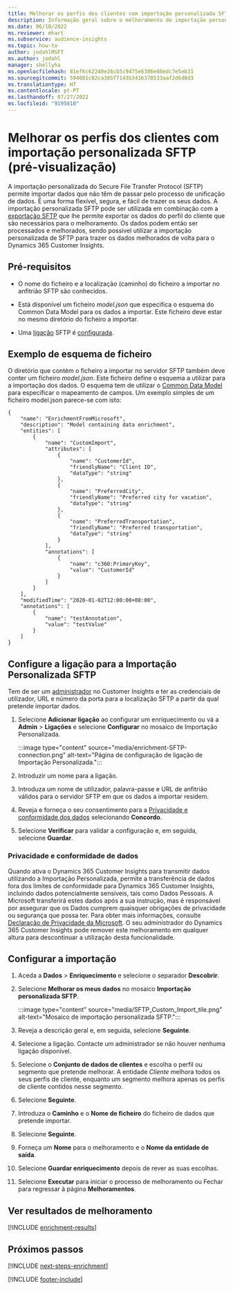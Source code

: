 ```yaml
---
title: Melhorar os perfis dos clientes com importação personalizada SFTP (pré-visualização)
description: Informação geral sobre o melhoramento de importação personalizado SFTP.
ms.date: 06/10/2022
ms.reviewer: mhart
ms.subservice: audience-insights
ms.topic: how-to
author: jodahlMSFT
ms.author: jodahl
manager: shellyha
ms.openlocfilehash: 81ef6c62240e26cb5c9475e6306e08edc7e5eb31
ms.sourcegitcommit: 594081c82ca385f7143b3416378533aaf2d6d0d3
ms.translationtype: HT
ms.contentlocale: pt-PT
ms.lasthandoff: 07/27/2022
ms.locfileid: "9195810"
---
```

# <a name="enrich-customer-profiles-with-sftp-custom-import-preview"></a>Melhorar os perfis dos clientes com importação personalizada SFTP (pré-visualização)

A importação personalizada do Secure File Transfer Protocol (SFTP) permite importar dados que não têm de passar pelo processo de unificação de dados. É uma forma flexível, segura, e fácil de trazer os seus dados. A importação personalizada SFTP pode ser utilizada em combinação com a [exportação SFTP](export-sftp.md) que lhe permite exportar os dados do perfil do cliente que são necessários para o melhoramento. Os dados podem então ser processados e melhorados, sendo possível utilizar a importação personalizada de SFTP para trazer os dados melhorados de volta para o Dynamics 365 Customer Insights.

## <a name="prerequisites"></a>Pré-requisitos

- O nome do ficheiro e a localização (caminho) do ficheiro a importar no anfitrião SFTP são conhecidos.

- Está disponível um ficheiro *model.json* que especifica o esquema do Common Data Model para os dados a importar. Este ficheiro deve estar no mesmo diretório do ficheiro a importar.

- Uma [ligação](connections.md) SFTP é [configurada](#configure-the-connection-for-sftp-custom-import).

## <a name="file-schema-example"></a>Exemplo de esquema de ficheiro

O diretório que contém o ficheiro a importar no servidor SFTP também deve conter um ficheiro *model.json*. Este ficheiro define o esquema a utilizar para a importação dos dados. O esquema tem de utilizar o [Common Data Model](/common-data-model/) para especificar o mapeamento de campos. Um exemplo simples de um ficheiro model.json parece-se com isto:

```
{
    "name": "EnrichmentFromMicrosoft",
    "description": "Model containing data enrichment",
    "entities": [
        {
            "name": "CustomImport",
            "attributes": [
                {
                    "name": "CustomerId",
                    "friendlyName": "Client ID",
                    "dataType": "string"
                },
                {
                    "name": "PreferredCity",
                    "friendlyName": "Preferred city for vacation",
                    "dataType": "string"
                },
                {
                    "name": "PreferredTransportation",
                    "friendlyName": "Preferred transportation",
                    "dataType": "string"
                }
            ],
            "annotations": [
                {
                    "name": "c360:PrimaryKey",
                    "value": "CustomerId"
                }
            ]
        }
    ],
    "modifiedTime": "2020-01-02T12:00:00+08:00",
    "annotations": [
        {
            "name": "testAnnotation",
            "value": "testValue"
        }
    ]
}
```

## <a name="configure-the-connection-for-sftp-custom-import"></a>Configure a ligação para a Importação Personalizada SFTP

Tem de ser um [administrador](permissions.md#admin) no Customer Insights e ter as credenciais de utilizador, URL e número da porta para a localização SFTP a partir da qual pretende importar dados.

1. Selecione **Adicionar ligação** ao configurar um enriquecimento ou vá a **Admin** > **Ligações** e selecione **Configurar** no mosaico de Importação Personalizada.

   :::image type="content" source="media/enrichment-SFTP-connection.png" alt-text="Página de configuração de ligação de Importação Personalizada.":::

1. Introduzir um nome para a ligação.

1. Introduza um nome de utilizador, palavra-passe e URL de anfitrião válidos para o servidor SFTP em que os dados a importar residem.

1. Reveja e forneça o seu consentimento para a [Privacidade e conformidade dos dados](#data-privacy-and-compliance) selecionando **Concordo**.

1. Selecione **Verificar** para validar a configuração e, em seguida, selecione **Guardar**.

### <a name="data-privacy-and-compliance"></a>Privacidade e conformidade de dados

Quando ativa o Dynamics 365 Customer Insights para transmitir dados utilizando a Importação Personalizada, permite a transferência de dados fora dos limites de conformidade para Dynamics 365 Customer Insights, incluindo dados potencialmente sensíveis, tais como Dados Pessoais. A Microsoft transferirá estes dados após a sua instrução, mas é responsável por assegurar que os Dados cumprem quaisquer obrigações de privacidade ou segurança que possa ter. Para obter mais informações, consulte [Declaração de Privacidade da Microsoft](https://go.microsoft.com/fwlink/?linkid=396732).
O seu administrador do Dynamics 365 Customer Insights pode remover este melhoramento em qualquer altura para descontinuar a utilização desta funcionalidade.

## <a name="configure-the-import"></a>Configurar a importação

1. Aceda a **Dados** > **Enriquecimento** e selecione o separador **Descobrir**.

1. Selecione **Melhorar os meus dados** no mosaico **Importação personalizada SFTP**.

   :::image type="content" source="media/SFTP_Custom_Import_tile.png" alt-text="Mosaico de importação personalizada SFTP.":::

1. Reveja a descrição geral e, em seguida, selecione **Seguinte**.

1. Selecione a ligação. Contacte um administrador se não houver nenhuma ligação disponível.

1. Selecione o **Conjunto de dados de clientes** e escolha o perfil ou segmento que pretende melhorar. A entidade *Cliente* melhora todos os seus perfis de cliente, enquanto um segmento melhora apenas os perfis de cliente contidos nesse segmento.

1. Selecione **Seguinte**.

1. Introduza o **Caminho** e o **Nome de ficheiro** do ficheiro de dados que pretende importar.

1. Selecione **Seguinte**.

1. Forneça um **Nome** para o melhoramento e o **Nome da entidade de saída**.

1. Selecione **Guardar enriquecimento** depois de rever as suas escolhas.

1. Selecione **Executar** para iniciar o processo de melhoramento ou Fechar para regressar à página **Melhoramentos**.

## <a name="view-enrichment-results"></a>Ver resultados de melhoramento

[!INCLUDE [enrichment-results](includes/enrichment-results.md)]

## <a name="next-steps"></a>Próximos passos

[!INCLUDE [next-steps-enrichment](includes/next-steps-enrichment.md)]

[!INCLUDE [footer-include](includes/footer-banner.md)]
